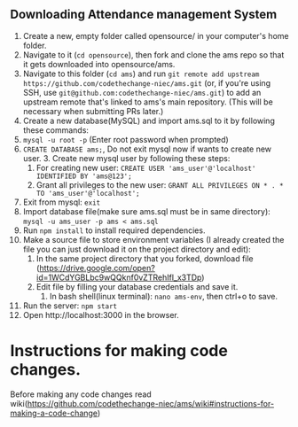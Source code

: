 ## Downloading Attendance management System

1. Create a new, empty folder called opensource/ in your computer's home folder.
2. Navigate to it (`cd opensource`), then fork and clone the ams repo so that it gets downloaded into opensource/ams.
3. Navigate to this folder (`cd ams`) and run `git remote add upstream https://github.com/codethechange-niec/ams.git` (or, if you're using SSH, use `git@github.com:codethechange-niec/ams.git`) to add an upstream remote that's linked to ams's main repository. (This will be necessary when submitting PRs later.)
4. Create a new database(MySQL) and import ams.sql to it by following these commands:
  1. `mysql -u root -p` (Enter root password when prompted)
  2. `CREATE DATABASE ams;`, Do not exit mysql now if wants to create new user.
	3. Create new mysql user by following these steps:
		1. For creating new user: `CREATE USER 'ams_user'@'localhost' IDENTIFIED BY 'ams@123';`
		2. Grant all privileges to the new user: `GRANT ALL PRIVILEGES ON * . * TO 'ams_user'@'localhost';`
  4. Exit from mysql: `exit`
  5. Import database file(make sure ams.sql must be in same directory): `mysql -u ams_user -p ams < ams.sql`
5. Run `npm install` to install required dependencies.
6. Make a source file to store environment variables (I already created the file you can just download it on the project directory and edit):
	1. In the same project directory that you forked, download file (https://drive.google.com/open?id=1WCdYGBLbc9wQQknf0vZTRehIfl_x3TDp)
	2. Edit file by filling your database credentials and save it.
		1. In bash shell(linux terminal): `nano ams-env`, then ctrl+o to save.
6. Run the server: `npm start`
7. Open http://localhost:3000 in the browser.

# Instructions for making code changes.

Before making any code changes read wiki(https://github.com/codethechange-niec/ams/wiki#instructions-for-making-a-code-change)

